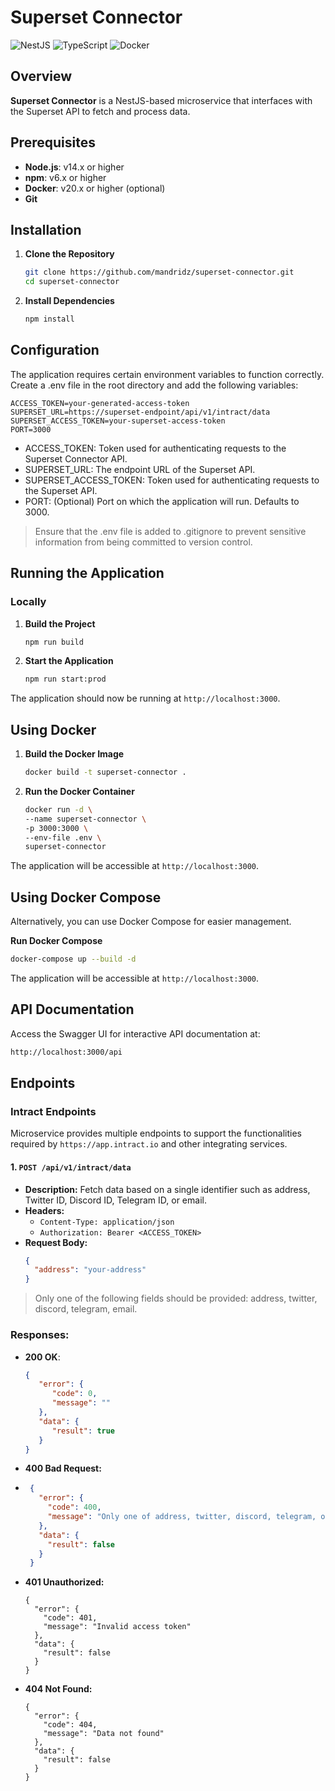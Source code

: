# Superset Connector

![NestJS](https://img.shields.io/badge/NestJS-1ED760?logo=nestjs&logoColor=white)
![TypeScript](https://img.shields.io/badge/TypeScript-3178C6?logo=typescript&logoColor=white)
![Docker](https://img.shields.io/badge/Docker-2496ED?logo=docker&logoColor=white)

## Overview

**Superset Connector** is a NestJS-based microservice that interfaces with the Superset API to fetch and process data.

## Prerequisites

- **Node.js**: v14.x or higher
- **npm**: v6.x or higher
- **Docker**: v20.x or higher (optional)
- **Git**

## Installation

1. **Clone the Repository**

   ```bash
   git clone https://github.com/mandridz/superset-connector.git
   cd superset-connector
   ```
2. **Install Dependencies**
   ```bash
   npm install
   ```
   
## Configuration
The application requires certain environment variables to function correctly. Create a .env file in the root directory and add the following variables:

```env
ACCESS_TOKEN=your-generated-access-token
SUPERSET_URL=https://superset-endpoint/api/v1/intract/data
SUPERSET_ACCESS_TOKEN=your-superset-access-token
PORT=3000
```

- ACCESS_TOKEN: Token used for authenticating requests to the Superset Connector API.
- SUPERSET_URL: The endpoint URL of the Superset API.
- SUPERSET_ACCESS_TOKEN: Token used for authenticating requests to the Superset API.
- PORT: (Optional) Port on which the application will run. Defaults to 3000.

> Ensure that the .env file is added to .gitignore to prevent sensitive information from being committed to version control.

## Running the Application

### Locally

1. **Build the Project**
   
   ```bash
   npm run build
   ```
   
2. **Start the Application**

   ```bash
   npm run start:prod
   ```

The application should now be running at `http://localhost:3000`.

## Using Docker

1. **Build the Docker Image**

   ```bash
   docker build -t superset-connector .
   ```
   
2. **Run the Docker Container**

   ```bash
   docker run -d \
   --name superset-connector \
   -p 3000:3000 \
   --env-file .env \
   superset-connector
   ```

The application will be accessible at `http://localhost:3000`.

## Using Docker Compose

Alternatively, you can use Docker Compose for easier management.

**Run Docker Compose**

   ```bash
   docker-compose up --build -d
   ```

The application will be accessible at `http://localhost:3000`.

## API Documentation

Access the Swagger UI for interactive API documentation at:

   ```bash
   http://localhost:3000/api
   ```

## Endpoints

### Intract Endpoints

Microservice provides multiple endpoints to support the functionalities required by `https://app.intract.io` and other integrating services.

#### 1. `POST /api/v1/intract/data`

- **Description:** Fetch data based on a single identifier such as address, Twitter ID, Discord ID, Telegram ID, or email.
- **Headers:**
   - `Content-Type: application/json`
   - `Authorization: Bearer <ACCESS_TOKEN>`
- **Request Body:**
  ```json
  {
    "address": "your-address"
  }

> Only one of the following fields should be provided:
> address, twitter, discord, telegram, email.

### Responses:

- **200 OK**:

   ```json
   {
      "error": {
         "code": 0,
         "message": ""
      },
      "data": {
         "result": true
      }
   }
   ```

- **400 Bad Request:**

- ```json
   {
     "error": {
       "code": 400,
       "message": "Only one of address, twitter, discord, telegram, or email must be provided"
     },
     "data": {
       "result": false
     }
   }
   ```

- **401 Unauthorized:**
   ```josn
   {
     "error": {
       "code": 401,
       "message": "Invalid access token"
     },
     "data": {
       "result": false
     }
   }
   ```

- **404 Not Found:**
   
  ```josn
  {
    "error": {
      "code": 404,
      "message": "Data not found"
    },
    "data": {
      "result": false
    }
  }
   ```


